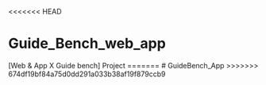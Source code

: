 <<<<<<< HEAD
# Guide_Bench_web_app

<Head>[Web & App X Guide bench] Project</Head>
=======
# GuideBench_App
>>>>>>> 674df19bf84a75d0dd291a033b38af19f879ccb9
